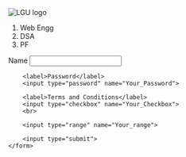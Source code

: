 <html lang="en">
  <head>
    <meta charset="UTF-8" />
    <meta name="viewport" content="width=device-width, initial-scale=1.0" />
    <title>New Page</title>
  </head>
  <body>
    <img src="https://lgu.edu.pk/wp-content/uploads/2024/01/lLAHORE-GARRISON-UNIVERSITY.png 1x" alt="LGU logo" />
    <ol>
      <li>Web Engg</li>
      <li>DSA</li>
      <li>PF</li>
    </ol>
    <form action="mailto:hanankhan386@gmail.com?subject=Form%20Submission" method="post" enctype="text/plain">
        <label>Name</label>
        <input type="text" name="Your_Name">
        
        <label>Password</label>
        <input type="password" name="Your_Password">
        
        <label>Terms and Conditions</label>
        <input type="checkbox" name="Your_Checkbox">
        <br>
        
        <input type="range" name="Your_range">
        
        <input type="submit">
    </form>
    
    
  </body>
</html>
